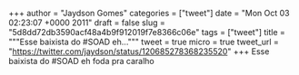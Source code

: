
+++
author = "Jaydson Gomes"
categories = ["tweet"]
date = "Mon Oct 03 02:23:07 +0000 2011"
draft = false
slug = "5d8dd72db3590acf48a4b9f912019f7e8366c06e"
tags = ["tweet"]
title = """Esse baixista do #SOAD eh..."""
tweet = true
micro = true
tweet_url = "https://twitter.com/jaydson/status/120685278368235520"
+++
Esse baixista do #SOAD eh foda pra caralho
